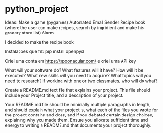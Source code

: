# python_project

Ideas: 
Make a game (pygames)
Automated Email Sender
Recipe book (where the user can make recipes, search by ingridient and make his grocery store list)
Alarm


I decided to make the recipe book

Instalações que fiz:
pip install openpyxl

Criei uma conta em https://spoonacular.com/ e criei uma API key


 What will your software do? What features will it have? How will it be executed?
 What new skills will you need to acquire? What topics will you need to research?
 If working with one or two classmates, who will do what?

Create a README.md text file that explains your project. This file should include your Project
title, and a description of your project. 

Your README.md file should be minimally multiple paragraphs in length, and should explain
what your project is, what each of the files you wrote for the project contains and does, and if
you debated certain design choices, explaining why you made them. Ensure you allocate
sufficient time and energy to writing a README.md that documents your project thoroughly.


